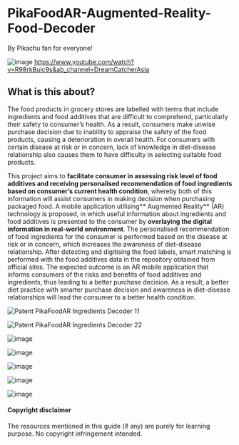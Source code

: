 # PikaFoodAR-Augmented-Reality-Food-Decoder
By Pikachu fan for everyone!
<br>

![image](https://user-images.githubusercontent.com/37996135/115119707-573a6b80-9fdc-11eb-9c0c-498767d3e090.png)
https://www.youtube.com/watch?v=R98rkBuic9s&ab_channel=DreamCatcherAsia


## What is this about?
The food products in grocery stores are labelled with terms that include ingredients and food additives that are difficult to comprehend, particularly their safety to consumer’s health. As a result, consumers make unwise purchase decision due to inability to appraise the safety of the food products, causing a deterioration in overall health. For consumers with certain disease at risk or in concern, lack of knowledge in diet-disease relationship also causes them to have difficulty in selecting suitable food products. 


This project aims to **facilitate consumer in assessing risk level of food additives and receiving personalised recommendation of food ingredients based on consumer’s current health condition**, whereby both of this information will assist consumers in making decision when purchasing packaged food. A mobile application utilising** Augmented Reality** (AR) technology is proposed, in which useful information about ingredients and food additives is presented to the consumer by **overlaying the digital information in real-world environment**. The personalised recommendation of food ingredients for the consumer is performed based on the disease at risk or in concern, which increases the awareness of diet-disease relationship. After detecting and digitising the food labels, smart matching is performed with the food additives data in the repository obtained from official sites. The expected outcome is an AR mobile application that informs consumers of the risks and benefits of food additives and ingredients, thus leading to a better purchase decision. As a result, a better diet practice with smarter purchase decision and awareness in diet-disease relationships will lead the consumer to a better health condition.


![Patent PikaFoodAR  Ingredients Decoder 11](https://user-images.githubusercontent.com/37996135/115065560-d9fdf080-9f20-11eb-9d75-541e5d12211d.png)

![Patent PikaFoodAR  Ingredients Decoder 22](https://user-images.githubusercontent.com/37996135/115065595-e6824900-9f20-11eb-924a-2879f33bb37d.png)

![image](https://user-images.githubusercontent.com/37996135/115119912-548c4600-9fdd-11eb-94e0-0116b530a476.png)

![image](https://user-images.githubusercontent.com/37996135/115119932-6c63ca00-9fdd-11eb-9e15-fbbdcc83e8eb.png)

![image](https://user-images.githubusercontent.com/37996135/115119938-74bc0500-9fdd-11eb-9444-dd87e0da2376.png)

![image](https://user-images.githubusercontent.com/37996135/115119945-7f769a00-9fdd-11eb-9cd1-9491678f26d9.png)

![image](https://user-images.githubusercontent.com/37996135/115119898-42aaa300-9fdd-11eb-817e-fae40de4135e.png)


#### Copyright disclaimer
The resources mentioned in this guide (if any) are purely for learning purpose. No copyright infringement intended.
